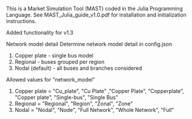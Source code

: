 This is a Market Simulation Tool (MAST) coded in the Julia Programming Language.
See MAST_Julia_guide_v1.0.pdf for installation and initialization instructions.


Added functionality for v1.3

Network model detail
Determine network model detail in config.json
1. Copper plate - single bus model
2. Regional - buses grouped per region
3. Nodal (default) - all buses and branches considered

Allowed values for "network_model"
 1. Copper plate = "Cu_plate", "Cu Plate" ,"Copper Plate", "Copperplate", "Copper plate", "Single-bus", "Single Bus"
 2. Regional = "Regional", "Region", "Zonal", "Zone"
 3. Nodal = "Nodal", "Node", "Full Network", "Whole Network", "Full"
